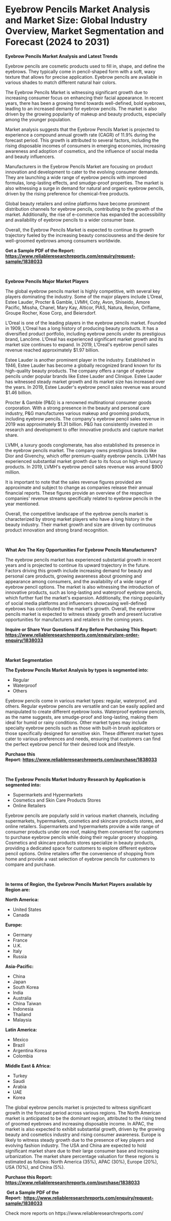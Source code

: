 <p><h1>Eyebrow Pencils Market Analysis and Market Size: Global Industry Overview, Market Segmentation and Forecast (2024 to 2031)</h1></p><p><strong>Eyebrow Pencils Market Analysis and Latest Trends</strong></p>
<p><p>Eyebrow pencils are cosmetic products used to fill in, shape, and define the eyebrows. They typically come in pencil-shaped form with a soft, waxy texture that allows for precise application. Eyebrow pencils are available in various shades to match different natural hair colors.</p><p>The Eyebrow Pencils Market is witnessing significant growth due to increasing consumer focus on enhancing their facial appearance. In recent years, there has been a growing trend towards well-defined, bold eyebrows, leading to an increased demand for eyebrow pencils. The market is also driven by the growing popularity of makeup and beauty products, especially among the younger population.</p><p>Market analysis suggests that the Eyebrow Pencils Market is projected to experience a compound annual growth rate (CAGR) of 11.9% during the forecast period. This growth is attributed to several factors, including the rising disposable incomes of consumers in emerging economies, increasing awareness and adoption of cosmetics, and the influence of social media and beauty influencers.</p><p>Manufacturers in the Eyebrow Pencils Market are focusing on product innovation and development to cater to the evolving consumer demands. They are launching a wide range of eyebrow pencils with improved formulas, long-lasting effects, and smudge-proof properties. The market is also witnessing a surge in demand for natural and organic eyebrow pencils, driven by the rising preference for chemical-free products.</p><p>Global beauty retailers and online platforms have become prominent distribution channels for eyebrow pencils, contributing to the growth of the market. Additionally, the rise of e-commerce has expanded the accessibility and availability of eyebrow pencils to a wider consumer base.</p><p>Overall, the Eyebrow Pencils Market is expected to continue its growth trajectory fueled by the increasing beauty consciousness and the desire for well-groomed eyebrows among consumers worldwide.</p></p>
<p><strong>Get a Sample PDF of the Report:&nbsp; <a href="https://www.reliableresearchreports.com/enquiry/request-sample/1838033">https://www.reliableresearchreports.com/enquiry/request-sample/1838033</a></strong></p>
<p>&nbsp;</p>
<p><strong>Eyebrow Pencils Major Market Players</strong></p>
<p><p>The global eyebrow pencils market is highly competitive, with several key players dominating the industry. Some of the major players include L’Oreal, Estee Lauder, Procter & Gamble, LVMH, Coty, Avon, Shiseido, Amore Pacific, Missha, Chanel, Mary Kay, Alticor, PIAS, Natura, Revlon, Oriflame, Groupe Rocher, Kose Corp, and Beiersdorf.</p><p>L’Oreal is one of the leading players in the eyebrow pencils market. Founded in 1909, L’Oreal has a long history of producing beauty products. It has a diversified product portfolio, including eyebrow pencils under its prestigious brand, Lancôme. L’Oreal has experienced significant market growth and its market size continues to expand. In 2019, L’Oreal's eyebrow pencil sales revenue reached approximately $1.97 billion.</p><p>Estee Lauder is another prominent player in the industry. Established in 1946, Estee Lauder has become a globally recognized brand known for its high-quality beauty products. The company offers a range of eyebrow pencils under popular brands like Estee Lauder and Clinique. Estee Lauder has witnessed steady market growth and its market size has increased over the years. In 2019, Estee Lauder's eyebrow pencil sales revenue was around $1.46 billion.</p><p>Procter & Gamble (P&G) is a renowned multinational consumer goods corporation. With a strong presence in the beauty and personal care industry, P&G manufactures various makeup and grooming products, including eyebrow pencils. The company's eyebrow pencil sales revenue in 2019 was approximately $1.31 billion. P&G has consistently invested in research and development to offer innovative products and capture market share.</p><p>LVMH, a luxury goods conglomerate, has also established its presence in the eyebrow pencils market. The company owns prestigious brands like Dior and Givenchy, which offer premium-quality eyebrow pencils. LVMH has experienced substantial market growth due to its focus on high-end luxury products. In 2019, LVMH's eyebrow pencil sales revenue was around $900 million.</p><p>It is important to note that the sales revenue figures provided are approximate and subject to change as companies release their annual financial reports. These figures provide an overview of the respective companies' revenue streams specifically related to eyebrow pencils in the year mentioned.</p><p>Overall, the competitive landscape of the eyebrow pencils market is characterized by strong market players who have a long history in the beauty industry. Their market growth and size are driven by continuous product innovation and strong brand recognition.</p></p>
<p>&nbsp;</p>
<p><strong>What Are The Key Opportunities For Eyebrow Pencils Manufacturers?</strong></p>
<p><p>The eyebrow pencils market has experienced substantial growth in recent years and is projected to continue its upward trajectory in the future. Factors driving this growth include increasing demand for beauty and personal care products, growing awareness about grooming and appearance among consumers, and the availability of a wide range of eyebrow pencil options. The market is also witnessing the introduction of innovative products, such as long-lasting and waterproof eyebrow pencils, which further fuel the market's expansion. Additionally, the rising popularity of social media platforms and influencers showcasing well-defined eyebrows has contributed to the market's growth. Overall, the eyebrow pencils market is expected to witness steady growth and present lucrative opportunities for manufacturers and retailers in the coming years.</p></p>
<p><strong>Inquire or Share Your Questions If Any Before Purchasing This Report: <a href="https://www.reliableresearchreports.com/enquiry/pre-order-enquiry/1838033">https://www.reliableresearchreports.com/enquiry/pre-order-enquiry/1838033</a></strong></p>
<p>&nbsp;</p>
<p><strong>Market Segmentation</strong></p>
<p><strong>The Eyebrow Pencils Market Analysis by types is segmented into:</strong></p>
<p><ul><li>Regular</li><li>Waterproof</li><li>Others</li></ul></p>
<p><p>Eyebrow pencils come in various market types: regular, waterproof, and others. Regular eyebrow pencils are versatile and can be easily applied and manipulated to create different eyebrow looks. Waterproof eyebrow pencils, as the name suggests, are smudge-proof and long-lasting, making them ideal for humid or rainy conditions. Other market types may include specialty eyebrow pencils such as those with built-in brush applicators or those specifically designed for sensitive skin. These different market types cater to various preferences and needs, ensuring that customers can find the perfect eyebrow pencil for their desired look and lifestyle.</p></p>
<p><strong>Purchase this Report:&nbsp;<a href="https://www.reliableresearchreports.com/purchase/1838033">https://www.reliableresearchreports.com/purchase/1838033</a></strong></p>
<p>&nbsp;</p>
<p><strong>The Eyebrow Pencils Market Industry Research by Application is segmented into:</strong></p>
<p><ul><li>Supermarkets and Hypermarkets</li><li>Cosmetics and Skin Care Products Stores</li><li>Online Retailers</li></ul></p>
<p><p>Eyebrow pencils are popularly sold in various market channels, including supermarkets, hypermarkets, cosmetics and skincare products stores, and online retailers. Supermarkets and hypermarkets provide a wide range of consumer products under one roof, making them convenient for customers to purchase eyebrow pencils while doing their regular grocery shopping. Cosmetics and skincare products stores specialize in beauty products, providing a dedicated space for customers to explore different eyebrow pencil options. Online retailers offer the convenience of shopping from home and provide a vast selection of eyebrow pencils for customers to compare and purchase.</p></p>
<p>&nbsp;</p>
<p><strong>In terms of Region, the Eyebrow Pencils Market Players available by Region are:</strong></p>
<p>
    <p> <strong> North America: </strong>
        <ul>
            <li>United States</li>
            <li>Canada</li>
        </ul>
        </p> 
    <p> <strong> Europe: </strong>
        <ul>
            <li>Germany</li>
            <li>France</li>
            <li>U.K.</li>
            <li>Italy</li>
            <li>Russia</li>
        </ul>
        </p> 
    <p> <strong> Asia-Pacific: </strong>
        <ul>
            <li>China</li>
            <li>Japan</li>
            <li>South Korea</li>
            <li>India</li>
            <li>Australia</li>
            <li>China Taiwan</li>
            <li>Indonesia</li>
            <li>Thailand</li>
            <li>Malaysia</li>
        </ul>
        </p> 
    <p> <strong> Latin America: </strong>
        <ul>
            <li>Mexico</li>
            <li>Brazil</li>
            <li>Argentina Korea</li>
            <li>Colombia</li>
        </ul>
        </p> 
    <p> <strong> Middle East & Africa: </strong>
        <ul>
            <li>Turkey</li>
            <li>Saudi</li>
            <li>Arabia</li>
            <li>UAE</li>
            <li>Korea</li>
        </ul>
    </p>
    </p>
<p><p>The global eyebrow pencils market is projected to witness significant growth in the forecast period across various regions. The North American market is anticipated to be the dominant region, attributed to the rising trend of groomed eyebrows and increasing disposable income. In APAC, the market is also expected to exhibit substantial growth, driven by the growing beauty and cosmetics industry and rising consumer awareness. Europe is likely to witness steady growth due to the presence of key players and evolving fashion industry. The USA and China are expected to hold significant market share due to their large consumer base and increasing urbanization. The market share percentage valuation for these regions is estimated as follows: North America (35%), APAC (30%), Europe (20%), USA (10%), and China (5%).</p></p>
<p><strong>Purchase this Report: <a href="https://www.reliableresearchreports.com/purchase/1838033">https://www.reliableresearchreports.com/purchase/1838033</a></strong></p>
<p>&nbsp;<strong>Get a Sample PDF of the Report:&nbsp;&nbsp;<a href="https://www.reliableresearchreports.com/enquiry/request-sample/1838033">https://www.reliableresearchreports.com/enquiry/request-sample/1838033</a></strong></p>
<p><strong></strong></p>
<p>Check more reports on https://www.reliableresearchreports.com/</p>